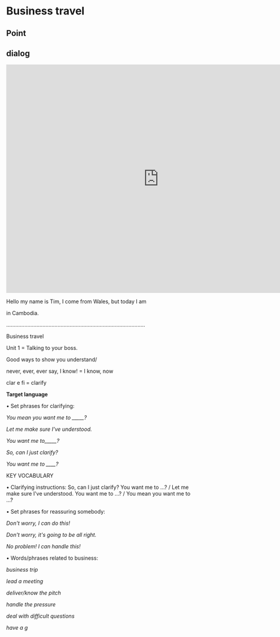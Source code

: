# Business travel

## Point



## dialog

<iframe name="easyXDM_default1927_provider" id="easyXDM_default1927_provider" src="https://cns.ef-cdn.com/Juno/EvcContent/15/76/4/Business_travel/index.html?api_v=0.0.13&amp;accessKey=125d4b2f-0db2-4e8c-8a46-22cbc2efda83&amp;attendanceToken=045c75c5-f363-4537-aaa5-6f4e5012c838&amp;xdm_e=https%3A%2F%2Fevc.ef.com.cn&amp;xdm_c=default1927&amp;xdm_p=1" frameborder="0" style="box-sizing: border-box; width: 813px; height: 609.75px;"></iframe>

Hello my name is Tim, I come from Wales, but today I am 

in Cambodia.

............................................................................................

Business travel

Unit 1 = Talking to your boss.

Good ways to show you understand/

 never, ever, ever say,  I know!  = I know, now



clar e fi = clarify 



**Target language**

• Set phrases for clarifying: 

*You mean you want me to _____?* 

*Let me make sure I've understood.* 

*You want me to_____?* 

*So, can I just clarify?* 

*You want me to ____?*





KEY VOCABULARY

• Clarifying instructions: So, can I just clarify? You want me to …? / Let me make sure I've understood. You want me to …? / You mean you want me to …?



• Set phrases for reassuring somebody: 

*Don't worry, I can do this!* 

*Don't worry, it's going to be all right.* 

*No problem! I can handle this!*



• Words/phrases related to business: 

*business trip* 

*lead a meeting* 

*deliver/know the pitch* 

*handle the pressure* 

*deal with difficult questions* 

*have a g*